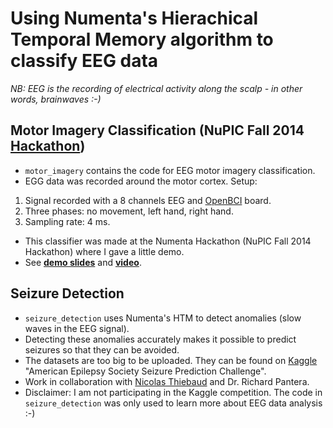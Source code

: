 # Using Numenta's Hierachical Temporal Memory algorithm to classify EEG data
*NB: EEG is the recording of electrical activity along the scalp - in other words, brainwaves :-)*

## Motor Imagery Classification (NuPIC Fall 2014 [Hackathon](http://www.meetup.com/numenta/events/202402962/))
* `motor_imagery` contains the code for EEG motor imagery classification.
* EGG data was recorded around the motor cortex. Setup:
1. Signal recorded with a 8 channels EEG and [OpenBCI](www.openBCI.com) board.
2. Three phases: no movement, left hand, right hand.
3. Sampling rate: 4 ms.
* This classifier was made at the Numenta Hackathon (NuPIC Fall 2014 Hackathon) where I gave a little demo.
* See **[demo slides](https://docs.google.com/presentation/d/1wFWSk4P3yHDkPzV19Q0sZYX9NhwvEBLJQQXKh0eyZws/edit?usp=sharing)** and **[video](http://www.youtube.com/watch?v=UEh48KOmkIA)**.

## Seizure Detection
* `seizure_detection` uses Numenta's HTM to detect anomalies (slow waves in the EEG signal).
* Detecting these anomalies accurately makes it possible to predict seizures so that they can be avoided.
* The datasets are too big to be uploaded. They can be found on [Kaggle](https://www.kaggle.com/c/seizure-prediction) "American Epilepsy Society Seizure Prediction Challenge".
* Work in collaboration with [Nicolas Thiebaud](https://github.com/nt) and Dr. Richard Pantera.
* Disclaimer: I am not participating in the Kaggle competition. The code in `seizure_detection` was only used to learn more about EEG data analysis :-)
